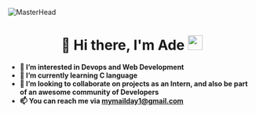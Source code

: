  ![MasterHead](https://blog.bit.ai/wp-content/uploads/2018/09/How-to-Embed-GitHub-Gists-in-Your-Documents-Blog-Banner.png)
 <p>

  <h1 align="center"><b> 👋 Hi there, I'm Ade <img src="https://docs.google.com/uc?export=download&id=166Ecq6uBl61U14OUlkHOHIBv2ArKoumJ" alt="" width="30"></h1>

</p>

- 👀 I’m interested in Devops and Web Development
- 🌱 I’m currently learning C language
- 💞️ I’m looking to collaborate on projects as an Intern, and also be part of an awesome community of Developers
- 📫 You can reach me via mymailday1@gmail.com

<!---
tuneboy2/tuneboy2 is a ✨ special ✨ repository because its `README.md` (this file) appears on your GitHub profile.
You can click the Preview link to take a look at your changes.
--->
